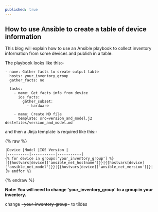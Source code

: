 ```yaml
---
published: true
---
```

## How to use Ansible to create a table of device information


This blog will explain how to use an Ansible playbook to collect inventory information from some devices and publish in a table.

The playbook looks like this:-


```
- name: Gather facts to create output table
  hosts: your_inventory_group
  gather_facts: no

  tasks:
    - name: Get facts info from device
      ios_facts:
        gather_subset:
          - hardware

    - name: Create MD file
      template: src=version_and_model.j2 dest=files/version_and_model.md
```

and then a Jinja template is required like this:-

{% raw %}
```
|Device |Model |IOS Version |
|----------|-----------|-----------|
{% for device in groups['your_inventory_group'] %}
|{{hostvars[device]['ansible_net_hostname']}}|{{hostvars[device]['ansible_net_model']}}|{{hostvars[device]['ansible_net_version']}}|
{% endfor %}
```
{% endraw %}

**Note: You will need to change 'your_inventory_group' to a group in your inventory.**

change ~~~your_inventory_group~~~ to tildes
